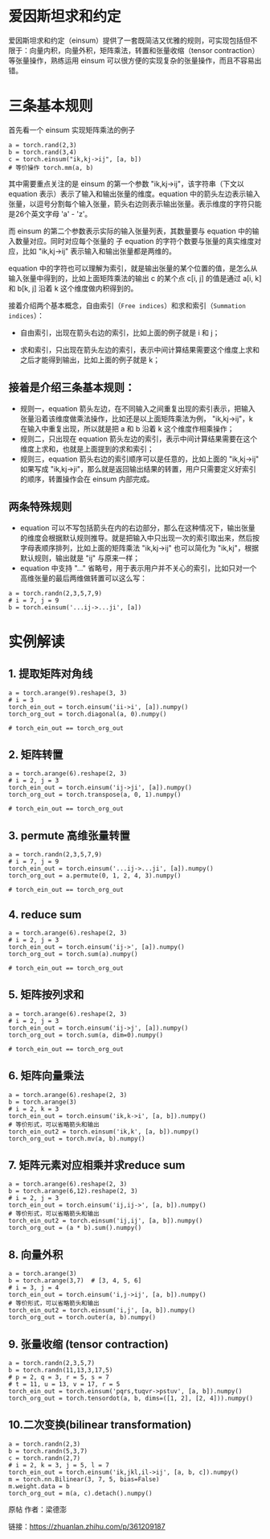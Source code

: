 # 爱因斯坦求和约定
爱因斯坦求和约定（einsum）提供了一套既简洁又优雅的规则，可实现包括但不限于：向量内积，向量外积，矩阵乘法，转置和张量收缩（tensor contraction）等张量操作，熟练运用 einsum 可以很方便的实现复杂的张量操作，而且不容易出错。

# 三条基本规则
首先看一个 einsum 实现矩阵乘法的例子
```
a = torch.rand(2,3)
b = torch.rand(3,4)
c = torch.einsum("ik,kj->ij", [a, b])
# 等价操作 torch.mm(a, b)
```

其中需要重点关注的是 einsum 的第一个参数 "ik,kj->ij"，该字符串（下文以 equation 表示）表示了输入和输出张量的维度。equation 中的箭头左边表示输入张量，以逗号分割每个输入张量，箭头右边则表示输出张量。表示维度的字符只能是26个英文字母 'a' - 'z'。

而 einsum 的第二个参数表示实际的输入张量列表，其数量要与 equation 中的输入数量对应。同时对应每个张量的 子 equation 的字符个数要与张量的真实维度对应，比如 "ik,kj->ij" 表示输入和输出张量都是两维的。


equation  中的字符也可以理解为索引，就是输出张量的某个位置的值，是怎么从输入张量中得到的，比如上面矩阵乘法的输出 c 的某个点 c[i, j] 的值是通过 a[i, k] 和 b[k, j] 沿着 k 这个维度做内积得到的。

接着介绍两个基本概念，自由索引（`Free indices`）和求和索引（`Summation indices`）：
- 自由索引，出现在箭头右边的索引，比如上面的例子就是 i 和 j；

- 求和索引，只出现在箭头左边的索引，表示中间计算结果需要这个维度上求和之后才能得到输出，比如上面的例子就是 k；

## 接着是介绍三条基本规则：

- 规则一，equation 箭头左边，在不同输入之间重复出现的索引表示，把输入张量沿着该维度做乘法操作，比如还是以上面矩阵乘法为例， "ik,kj->ij"，k 在输入中重复出现，所以就是把 a 和 b 沿着 k 这个维度作相乘操作； 
- 规则二，只出现在 equation 箭头左边的索引，表示中间计算结果需要在这个维度上求和，也就是上面提到的求和索引； 
- 规则三，equation 箭头右边的索引顺序可以是任意的，比如上面的 "ik,kj->ij" 如果写成 "ik,kj->ji"，那么就是返回输出结果的转置，用户只需要定义好索引的顺序，转置操作会在 einsum 内部完成。

## 两条特殊规则
- equation 可以不写包括箭头在内的右边部分，那么在这种情况下，输出张量的维度会根据默认规则推导。就是把输入中只出现一次的索引取出来，然后按字母表顺序排列，比如上面的矩阵乘法 "ik,kj->ij" 也可以简化为 "ik,kj"，根据默认规则，输出就是 "ij" 与原来一样； 
- equation 中支持 "..." 省略号，用于表示用户并不关心的索引，比如只对一个高维张量的最后两维做转置可以这么写：
```
a = torch.randn(2,3,5,7,9)
# i = 7, j = 9
b = torch.einsum('...ij->...ji', [a])
```

# 实例解读
## 1. 提取矩阵对角线
```
a = torch.arange(9).reshape(3, 3)
# i = 3
torch_ein_out = torch.einsum('ii->i', [a]).numpy()
torch_org_out = torch.diagonal(a, 0).numpy()

# torch_ein_out == torch_org_out
```

## 2. 矩阵转置
```
a = torch.arange(6).reshape(2, 3)
# i = 2, j = 3
torch_ein_out = torch.einsum('ij->ji', [a]).numpy()
torch_org_out = torch.transpose(a, 0, 1).numpy() 

# torch_ein_out == torch_org_out
```

## 3. permute 高维张量转置
```
a = torch.randn(2,3,5,7,9)
# i = 7, j = 9
torch_ein_out = torch.einsum('...ij->...ji', [a]).numpy()
torch_org_out = a.permute(0, 1, 2, 4, 3).numpy()

# torch_ein_out == torch_org_out
```

## 4. reduce sum
```
a = torch.arange(6).reshape(2, 3)
# i = 2, j = 3
torch_ein_out = torch.einsum('ij->', [a]).numpy()
torch_org_out = torch.sum(a).numpy()

# torch_ein_out == torch_org_out
```

## 5. 矩阵按列求和
```
a = torch.arange(6).reshape(2, 3)
# i = 2, j = 3
torch_ein_out = torch.einsum('ij->j', [a]).numpy()
torch_org_out = torch.sum(a, dim=0).numpy()

# torch_ein_out == torch_org_out
```

## 6. 矩阵向量乘法
```
a = torch.arange(6).reshape(2, 3)
b = torch.arange(3)
# i = 2, k = 3
torch_ein_out = torch.einsum('ik,k->i', [a, b]).numpy()
# 等价形式，可以省略箭头和输出
torch_ein_out2 = torch.einsum('ik,k', [a, b]).numpy()
torch_org_out = torch.mv(a, b).numpy()

```

## 7. 矩阵元素对应相乘并求reduce sum
```
a = torch.arange(6).reshape(2, 3)
b = torch.arange(6,12).reshape(2, 3)
# i = 2, j = 3
torch_ein_out = torch.einsum('ij,ij->', [a, b]).numpy()
# 等价形式，可以省略箭头和输出
torch_ein_out2 = torch.einsum('ij,ij', [a, b]).numpy()
torch_org_out = (a * b).sum().numpy()

```

## 8. 向量外积
```
a = torch.arange(3)
b = torch.arange(3,7)  # [3, 4, 5, 6]
# i = 3, j = 4
torch_ein_out = torch.einsum('i,j->ij', [a, b]).numpy()
# 等价形式，可以省略箭头和输出
torch_ein_out2 = torch.einsum('i,j', [a, b]).numpy()
torch_org_out = torch.outer(a, b).numpy()

```

## 9. 张量收缩 (tensor contraction)
```
a = torch.randn(2,3,5,7)
b = torch.randn(11,13,3,17,5)
# p = 2, q = 3, r = 5, s = 7
# t = 11, u = 13, v = 17, r = 5
torch_ein_out = torch.einsum('pqrs,tuqvr->pstuv', [a, b]).numpy()
torch_org_out = torch.tensordot(a, b, dims=([1, 2], [2, 4])).numpy()

```

## 10.二次变换(bilinear transformation)
```
a = torch.randn(2,3)
b = torch.randn(5,3,7)
c = torch.randn(2,7)
# i = 2, k = 3, j = 5, l = 7
torch_ein_out = torch.einsum('ik,jkl,il->ij', [a, b, c]).numpy()
m = torch.nn.Bilinear(3, 7, 5, bias=False)
m.weight.data = b
torch_org_out = m(a, c).detach().numpy()

```

原帖
作者：梁德澎

链接：https://zhuanlan.zhihu.com/p/361209187
